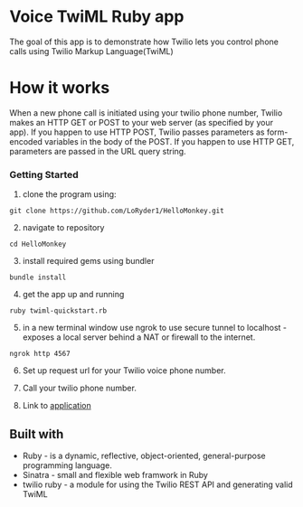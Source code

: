 # Voice TwiML Ruby app

The goal of this app is to demonstrate how Twilio lets you control phone calls using Twilio Markup Language(TwiML)

# How it works

When a new phone call is initiated using your twilio phone number, Twilio makes an HTTP GET or POST to your web server (as specified by your app). If you happen to use HTTP POST, Twilio passes parameters as form-encoded variables in the body of the POST. If you happen to use HTTP GET, parameters are passed in the URL query string. 

### Getting Started

  1. clone the program using:
  ```
  git clone https://github.com/LoRyder1/HelloMonkey.git
  ```

  2. navigate to repository
  ```
  cd HelloMonkey
  ```

  3. install required gems using bundler
  ```
  bundle install
  ```

  4. get the app up and running
  ```
  ruby twiml-quickstart.rb
  ```
  
  5. in a new terminal window use ngrok to use secure tunnel to localhost - exposes a local server behind a NAT or firewall to the internet. 
  ```
  ngrok http 4567
  ```

  6. Set up request url for your Twilio voice phone number. 

  7. Call your twilio phone number. 

  8. Link to [application](http://enigmatic-woodland-80014.herokuapp.com/hello-monkey)

## Built with

* Ruby - is a dynamic, reflective, object-oriented, general-purpose programming language.
* Sinatra - small and flexible web framwork in Ruby
* twilio ruby - a module for using the Twilio REST API and generating valid TwiML
  

